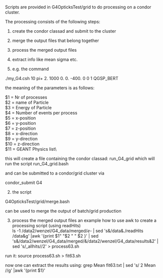 Scripts are provided in  G4OpticksTest/grid to do processing on a condor cluster.
 
The processing consists of the following steps:
1) create the condor classad and submit to the cluster
2) merge the output files that belong together
3) process the merged output files
4) extract info like mean sigma  etc.


1) e.g. the command

./my_G4.csh 10 pi+ 2. 1000 0. 0. -400. 0 0 1 QGSP_BERT

the meaning of the parameters is as follows:

 $1  = Nr of processes\
 $2  = name of Particle\
 $3  = Energy of Particle\
 $4  = Number of events per process\
 $5  = x-position \
 $6  = y-position\
 $7  = z-position\
 $8  = x-direction \
 $9  = y-direction\
 $10 = z-direction\
 $11 = GEANT Physics list\

this will create a file containing the condor classad:
run_G4_grid
which will run the script
run_G4_grid.bash

and can be submitted to a condor/grid cluster via

condor_submit G4

2) the script

G4OpticksTest/grid/merge.bash 

can be used to merge the output of batch/grid production

3) process the merged output files
an example how to use awk to create a processing script (using readHits)  
ls -1  /data2/wenzel/G4_data/merged/*e-* | sed 's&/data&./readHits /data&g'  |awk '{print $1" "$2 " " $2 }' | sed 's&/data2/wenzel/G4_data/merged/&/data2/wenzel/G4_data/results&2' | sed 's/_allhits//2' > process63.sh

run it: 
source process63.sh > fit63.sh

now one can extract the results using:
grep Mean fit63.txt | sed 's/   2  Mean         //g' |awk '{print $1}'

